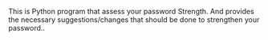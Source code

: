 This is Python program that assess your password Strength.
And provides the necessary suggestions/changes that should be done to strengthen your password..

